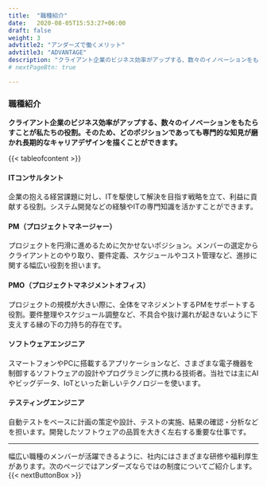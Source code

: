 ```yaml
---
title:  "職種紹介"
date:   2020-08-05T15:53:27+06:00
draft: false
weight: 3
advtitle2: "アンダーズで働くメリット"
advtitle3: "ADVANTAGE"
description: "クライアント企業のビジネス効率がアップする、数々のイノベーションをもたらすことが私たちの役割。そのため、どのポジションであっても専門的な知見が磨かれ長期的なキャリアデザインを描くことができます。"
# nextPageBtn: true

---
```


### 職種紹介
**クライアント企業のビジネス効率がアップする、数々のイノベーションをもたらすことが私たちの役割。そのため、どのポジションであっても専門的な知見が磨かれ長期的なキャリアデザインを描くことができます。**

{{< tableofcontent >}}
<!-- ![Image not available](../../ico_arw_page_anchor.webp "Title")  [**ITコンサルタント**](#ITコンサルタント)   

![Image not available](../../ico_arw_page_anchor.webp "Title")  [**PM（プロジェクトマネージャー）**](#PM（プロジェクトマネージャー）)       

![Image not available](../../ico_arw_page_anchor.webp "Title")  [**PMO（プロジェクトマネジメントオフィス）**](#PMO（プロジェクトマネジメントオフィス）)       

![Image not available](../../ico_arw_page_anchor.webp "Title")  [**ソフトウェアエンジニア**](#ソフトウェアエンジニア)   

![Image not available](../../ico_arw_page_anchor.webp "Title")  [**テスティングエンジニア**](#テスティングエンジニア) -->

#### ITコンサルタント
企業の抱える経営課題に対し、ITを駆使して解決を目指す戦略を立て、利益に貢献する役割。システム開発などの経験やITの専門知識を活かすことができます。

#### PM（プロジェクトマネージャー）
プロジェクトを円滑に進めるために欠かせないポジション。メンバーの選定からクライアントとのやり取り、要件定義、スケジュールやコスト管理など、進捗に関する幅広い役割を担います。 

#### PMO（プロジェクトマネジメントオフィス）
プロジェクトの規模が大きい際に、全体をマネジメントするPMをサポートする役割。要件整理やスケジュール調整など、不具合や抜け漏れが起きないように下支えする縁の下の力持ち的存在です。

#### ソフトウェアエンジニア
スマートフォンやPCに搭載するアプリケーションなど、さまざまな電子機器を制御するソフトウェアの設計やプログラミングに携わる技術者。当社では主にAIやビッグデータ、IoTといった新しいテクノロジーを使います。

#### テスティングエンジニア
自動テストをベースに計画の策定や設計、テストの実施、結果の確認・分析などを担います。開発したソフトウェアの品質を大きく左右する重要な仕事です。
    
---

幅広い職種のメンバーが活躍できるように、社内にはさまざまな研修や福利厚生があります。次のページではアンダーズならではの制度についてご紹介します。 
{{< nextButtonBox >}}

